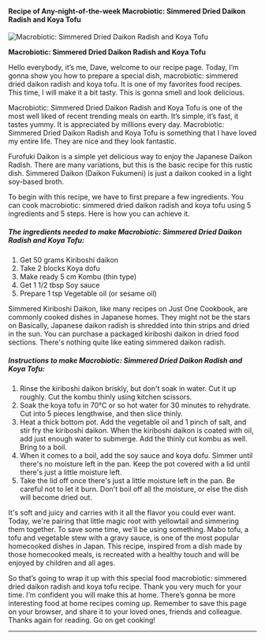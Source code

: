            

#### Recipe of Any-night-of-the-week Macrobiotic: Simmered Dried Daikon Radish and Koya Tofu

![Macrobiotic: Simmered Dried Daikon Radish and Koya Tofu](https://img-global.cpcdn.com/recipes/5850365535715328/751x532cq70/macrobiotic-simmered-dried-daikon-radish-and-koya-tofu-recipe-main-photo.jpg)

**Macrobiotic: Simmered Dried Daikon Radish and Koya Tofu**

Hello everybody, it’s me, Dave, welcome to our recipe page. Today, I’m gonna show you how to prepare a special dish, macrobiotic: simmered dried daikon radish and koya tofu. It is one of my favorites food recipes. This time, I will make it a bit tasty. This is gonna smell and look delicious.

Macrobiotic: Simmered Dried Daikon Radish and Koya Tofu is one of the most well liked of recent trending meals on earth. It’s simple, it’s fast, it tastes yummy. It is appreciated by millions every day. Macrobiotic: Simmered Dried Daikon Radish and Koya Tofu is something that I have loved my entire life. They are nice and they look fantastic.

Furofuki Daikon is a simple yet delicious way to enjoy the Japanese Daikon Radish. There are many variations, but this is the basic recipe for this rustic dish. Simmered Daikon (Daikon Fukumeni) is just a daikon cooked in a light soy-based broth.

To begin with this recipe, we have to first prepare a few ingredients. You can cook macrobiotic: simmered dried daikon radish and koya tofu using 5 ingredients and 5 steps. Here is how you can achieve it.

##### The ingredients needed to make Macrobiotic: Simmered Dried Daikon Radish and Koya Tofu:

1.  Get 50 grams Kiriboshi daikon
2.  Take 2 blocks Koya dofu
3.  Make ready 5 cm Kombu (thin type)
4.  Get 1 1/2 tbsp Soy sauce
5.  Prepare 1 tsp Vegetable oil (or sesame oil)

Simmered Kiriboshi Daikon, like many recipes on Just One Cookbook, are commonly cooked dishes in Japanese homes. They might not be the stars on Basically, Japanese daikon radish is shredded into thin strips and dried in the sun. You can purchase a packaged kiriboshi daikon in dried food sections. There's nothing quite like eating simmered daikon radish.

##### Instructions to make Macrobiotic: Simmered Dried Daikon Radish and Koya Tofu:

1.  Rinse the kiriboshi daikon briskly, but don't soak in water. Cut it up roughly. Cut the kombu thinly using kitchen scissors.
2.  Soak the koya tofu in 70°C or so hot water for 30 minutes to rehydrate. Cut into 5 pieces lengthwise, and then slice thinly.
3.  Heat a thick bottom pot. Add the vegetable oil and 1 pinch of salt, and stir fry the kiriboshi daikon. When the kiriboshi daikon is coated with oil, add just enough water to submerge. Add the thinly cut kombu as well. Bring to a boil.
4.  When it comes to a boil, add the soy sauce and koya dofu. Simmer until there's no moisture left in the pan. Keep the pot covered with a lid until there's just a little moisture left.
5.  Take the lid off once there's just a little moisture left in the pan. Be careful not to let it burn. Don't boil off all the moisture, or else the dish will become dried out.

It's soft and juicy and carries with it all the flavor you could ever want. Today, we're pairing that little magic root with yellowtail and simmering them together. To save some time, we'll be using something. Mabo tofu, a tofu and vegetable stew with a gravy sauce, is one of the most popular homecooked dishes in Japan. This recipe, inspired from a dish made by those homecooked meals, is recreated with a healthy touch and will be enjoyed by children and all ages.

So that’s going to wrap it up with this special food macrobiotic: simmered dried daikon radish and koya tofu recipe. Thank you very much for your time. I’m confident you will make this at home. There’s gonna be more interesting food at home recipes coming up. Remember to save this page on your browser, and share it to your loved ones, friends and colleague. Thanks again for reading. Go on get cooking!

* * *